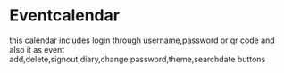 # Eventcalendar
this calendar includes login through username,password or qr code and also it as event add,delete,signout,diary,change,password,theme,searchdate buttons
